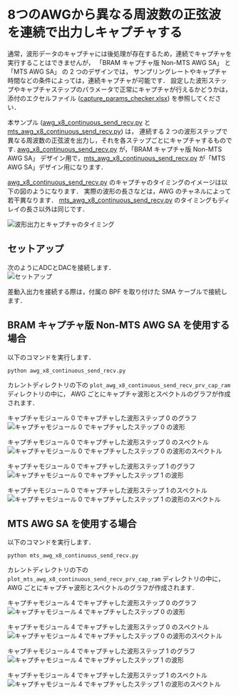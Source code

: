 # 8つのAWGから異なる周波数の正弦波を連続で出力しキャプチャする

通常，波形データのキャプチャには後処理が存在するため，連続でキャプチャを実行することはできませんが，
「BRAM キャプチャ版 Non-MTS AWG SA」 と 「MTS AWG SA」 の 2 つのデザインでは，
サンプリングレートやキャプチャ時間などの条件によっては，連続キャプチャが可能です．
設定した波形ステップやキャプチャステップのパラメータで正常にキャプチャが行えるかどうかは，
添付のエクセルファイル ([capture_params_checker.xlsx](./capture_params_checker.xlsx)) を参照してください．

本サンプル ([awg_x8_continuous_send_recv.py](./awg_x8_continuous_send_recv.py) と [mts_awg_x8_continuous_send_recv.py](./mts_awg_x8_continuous_send_recv.py)) は，
連続する 2 つの波形ステップで異なる周波数の正弦波を出力し，それを各ステップごとにキャプチャするものです.
[awg_x8_continuous_send_recv.py](./awg_x8_continuous_send_recv.py) が，「BRAM キャプチャ版 Non-MTS AWG SA」 デザイン用で，[mts_awg_x8_continuous_send_recv.py](./mts_awg_x8_continuous_send_recv.py) が「MTS AWG SA」デザイン用になります．

[awg_x8_continuous_send_recv.py](./awg_x8_continuous_send_recv.py) のキャプチャのタイミングのイメージは以下の図のようになります．
実際の波形の長さなどは，AWG のチャネルによって若干異なります．
[mts_awg_x8_continuous_send_recv.py](./mts_awg_x8_continuous_send_recv.py) のタイミングもディレイの長さ以外は同じです．

![波形出力とキャプチャのタイミング](images/continuous_send_recv-1.png)

## セットアップ

次のようにADCとDACを接続します．  
![セットアップ](./../../docs/images/awg-x8-send-recv-setup.png)

差動入出力を接続する際は，付属の BPF を取り付けた SMA ケーブルで接続します．

## BRAM キャプチャ版 Non-MTS AWG SA を使用する場合

以下のコマンドを実行します．

```
python awg_x8_continuous_send_recv.py
```

カレントディレクトリの下の `plot_awg_x8_continuous_send_recv_prv_cap_ram` ディレクトリの中に，
AWG ごとにキャプチャ波形とスペクトルのグラフが作成されます．

キャプチャモジュール 0 でキャプチャした波形ステップ 0 のグラフ  
![キャプチャモジュール 0 でキャプチャしたステップ 0 の波形](images/AWG_0_step_0_captured.png)

キャプチャモジュール 0 でキャプチャした波形ステップ 0 のスペクトル  
![キャプチャモジュール 0 でキャプチャしたステップ 0 の波形のスペクトル](images/AWG_0_step_0_frame_0_FFT_abs.png)

キャプチャモジュール 0 でキャプチャした波形ステップ 1 のグラフ  
![キャプチャモジュール 0 でキャプチャしたステップ 1 の波形](images/AWG_0_step_1_captured.png)

キャプチャモジュール 0 でキャプチャした波形ステップ 1 のスペクトル  
![キャプチャモジュール 0 でキャプチャしたステップ 1 の波形のスペクトル](images/AWG_0_step_1_frame_0_FFT_abs.png)

## MTS AWG SA を使用する場合

以下のコマンドを実行します．

```
python mts_awg_x8_continuous_send_recv.py
```

カレントディレクトリの下の `plot_mts_awg_x8_continuous_send_recv_prv_cap_ram` ディレクトリの中に，
AWG ごとにキャプチャ波形とスペクトルのグラフが作成されます．

キャプチャモジュール 4 でキャプチャした波形ステップ 0 のグラフ  
![キャプチャモジュール 4 でキャプチャしたステップ 0 の波形](images/AWG_4_step_0_captured.png)

キャプチャモジュール 4 でキャプチャした波形ステップ 0 のスペクトル  
![キャプチャモジュール 4 でキャプチャしたステップ 0 の波形のスペクトル](images/AWG_4_step_0_frame_0_FFT_abs.png)

キャプチャモジュール 4 でキャプチャした波形ステップ 1 のグラフ  
![キャプチャモジュール 4 でキャプチャしたステップ 1 の波形](images/AWG_4_step_1_captured.png)

キャプチャモジュール 4 でキャプチャした波形ステップ 1 のスペクトル  
![キャプチャモジュール 4 でキャプチャしたステップ 1 の波形のスペクトル](images/AWG_4_step_1_frame_0_FFT_abs.png)
